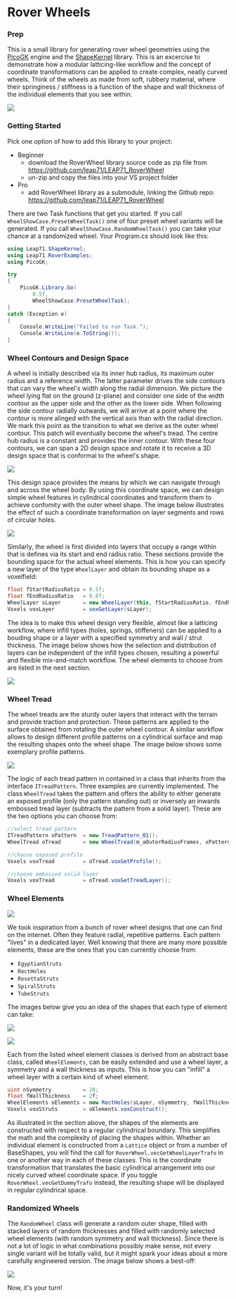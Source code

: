 # Rover Wheels

### Prep

This is a small library for generating rover wheel geometries using the [PicoGK](https://github.com/leap71/PicoGK) engine and the [ShapeKernel](https://github.com/leap71/LEAP71_ShapeKernel) library. This is an excercise to demonstrate how a modular latticing-like workflow and the concept of coordinate transformations can be applied to create complex, neatly curved wheels. Think of the wheels as made from soft, rubbery material, where their springiness / stiffness is a function of the shape and wall thickness of the individual elements that you see within.



![](Documentation/LR_WheelRenderCollage_01.png)



### Getting Started

Pick one option of how to add this library to your project:

- Beginner
  - download the RoverWheel library source code as zip file from https://github.com/leap71/LEAP71_RoverWheel
  - un-zip and copy the files into your VS project folder
- Pro
  - add RoverWheel library as a submodule, linking the Github repo: https://github.com/leap71/LEAP71_RoverWheel

There are two Task functions that get you started. If you call `WheelShowCase.PresetWheelTask()` one of four preset wheel variants will be generated. If you call `WheelShowCase.RandomWheelTask()` you can take your chance at a randomized wheel. Your Program.cs should look like this: 

```c#
using Leap71.ShapeKernel;
using Leap71.RoverExamples;
using PicoGK;

try
{
    PicoGK.Library.Go(
        0.5f,
        WheelShowCase.PresetWheelTask);
}
catch (Exception e)
{
    Console.WriteLine("Failed to run Task.");
    Console.WriteLine(e.ToString());
}
```

### Wheel Contours and Design Space

A wheel is initially described via its inner hub radius, its maximum outer radius and a reference width. The latter parameter drives the side contours that can vary the wheel's width along the radial dimension. We picture the wheel lying flat on the ground (z-plane) and consider one side of the width contour as the upper side  and the other as the lower side. When following the side contour radially outwards, we will arrive at a point where the contour is more alinged with the vertical axis than with the radial direction. We mark this point as the transition to what we derive as the outer wheel contour. This patch will eventually become the wheel's tread. The centre hub radius is a constant and provides the inner contour. With these four contours, we can span a 2D design space and rotate it to receive a 3D design space that is conformal to the wheel's shape. 

![](Documentation/LR_DesignSpace_02.png)

This design space provides the means by which we can navigate through and across the wheel body. By using this coordinate space, we can design simple wheel features in cylindrical coordinates and transform them to achieve confomity with the outer wheel shape. The image below illustrates the effect of such a coordinate transformation on layer segments and rows of circular holes.

![](Documentation/LR_DesignSpace_01.png)

Similarly, the wheel is first divided into layers that occupy a range within that is defines via its start and end radius ratio. These sections provide the bounding space for the actual wheel elements. This is how you can specify a new layer of the type `WheelLayer` and obtain its bounding shape as a voxelfield:

```c#
float fStartRadiusRatio = 0.5f;
float fEndRadiusRatio   = 0.8f;
WheelLayer sLayer       = new WheelLayer(this, fStartRadiusRatio, fEndRadiusRatio);
Voxels voxLayer         = voxGetLayer(sLayer);
```

The idea is to make this wheel design very flexible, almost like a latticing workflow, where infill types (holes, springs, stiffeners) can be applied to a bouding shape or a layer with a specified symmetry and wall / strut thickness. The image below shows how the selection and distribution of layers can be independent of the infill types chosen, resulting a powerful and flexible mix-and-match workflow. The wheel elements to choose from are listed in the next section.

![](Documentation/LR_WheelLayers_02.png)

### Wheel Tread

The wheel treads are the sturdy outer layers that interact with the terrain and provide traction and protection. These patterns are applied to the surface obtained from rotating the outer wheel contour. A similar workflow allows to design different profile patterns on a cylindrical surface and map the resulting shapes onto the wheel shape. The image below shows some exemplary profile patterns.

![](Documentation/LR_Treads_01.jpg)

The logic of each tread pattern in contained in a class that inherits from the interface `ITreadPattern`. Three examples are currently implemented. The class `WheelTread` takes the pattern and offers the ability to either generate an exposed profile (only the pattern standing out) or inversely an inwards embossed tread layer (subtracts the pattern from a solid layer). These are the two options you can choose from:

```c#
//select tread pattern
ITreadPattern xPattern  = new TreadPattern_01();
WheelTread oTread       = new WheelTread(m_aOuterRadiusFrames, xPattern);

//choose exposed profile
Voxels voxTread         = oTread.voxGetProfile();

//choose embossed solid layer
Voxels voxTread         = oTread.voxGetTreadLayer();
```

### Wheel Elements

![](Documentation/LR_Wheels_02.jpg)

We took inspiration from a bunch of rover wheel designs that one can find on the internet. Often they feature radial, repetitive patterns. Each pattern "lives" in a dedicated layer. Well knowing that there are many more possible elements, these are the ones that you can currently choose from:

- `EgyptianStruts`
- `RectHoles`
- `RosettaStruts`
- `SpiralStruts`
- `TubeStruts`

The images below give you an idea of the shapes that each type of element can take:



![](Documentation/LR_WheelElements_03.png)

![](Documentation/LR_WheelElements_01.png)

Each from the listed wheel element classes is derived from an abstract base class, called `WheelElements`, can be easily extended and use a wheel layer, a symmetry and a wall thickness as inputs. This is how you can "infill" a wheel layer with a certain kind of wheel element:

```c#
uint nSymmetry          = 20;
float fWallThickness    = 2f;
WheelElements oElements = new RectHoles(sLayer, nSymmetry, fWallThickness);
Voxels voxStruts        = oElements.voxConstruct();
```

As illustrated in the section above, the shapes of the elements are constructed with respect to a regular cylindrical boundary. This simplifies the math and the complexity of placing the shapes within. Whether an individual element is constructed from a `Lattice` object or from a number of BaseShapes, you will find the call for `RoverWheel.vecGetWheelLayerTrafo` in one or another way in each of these classes. This is the coordinate transformation that translates the basic cylindrical arrangement into our nicely curved wheel coordinate space. If you toggle `RoverWheel.vecGetDummyTrafo` instead, the resulting shape will be displayed in regular cylindrical space.

### Randomized Wheels

The `RandomWheel` class will generate a random outer shape, filled with stacked layers of random thicknesses and filled with randomly selected wheel elements (with random symmetry and wall thickness). Since there is not a lot of logic in what combinations possibly make sense, not every single variant will be totally valid, but it might spark your ideas about a more carefully engineered version. The image below shows a best-off:

![](Documentation/LR_RandomWheelCollage_02.jpg)

Now, it's your turn!
